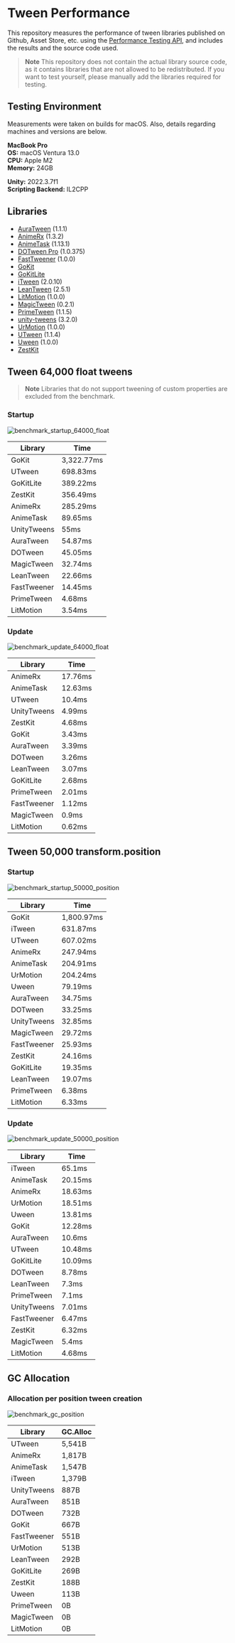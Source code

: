 # Tween Performance

This repository measures the performance of tween libraries published on Github, Asset Store, etc. using the [Performance Testing API](https://docs.unity3d.com/Packages/com.unity.test-framework.performance@3.0/manual/index.html), and includes the results and the source code used.

> **Note**
> This repository does not contain the actual library source code, as it contains libraries that are not allowed to be redistributed. If you want to test yourself, please manually add the libraries required for testing.

## Testing Environment
Measurements were taken on builds for macOS.
Also, details regarding machines and versions are below.

<b>MacBook Pro</b>\
<b>OS:</b> macOS Ventura 13.0\
<b>CPU:</b> Apple M2\
<b>Memory:</b> 24GB

<b>Unity:</b> 2022.3.7f1\
<b>Scripting Backend:</b> IL2CPP

## Libraries

* [AuraTween](https://github.com/Auros/AuraTween) (1.1.1)
* [AnimeRx](https://github.com/kyubuns/AnimeRx) (1.3.2)
* [AnimeTask](https://github.com/kyubuns/AnimeTask) (1.13.1)
* [DOTween Pro](https://assetstore.unity.com/packages/tools/visual-scripting/dotween-pro-32416) (1.0.375)
* [FastTweener](https://github.com/Kovnir/FastTweener) (1.0.0)
* [GoKit](https://github.com/prime31/GoKit)
* [GoKitLite](https://github.com/prime31/GoKitLite)
* [iTween](https://assetstore.unity.com/packages/tools/animation/itween-84) (2.0.10)
* [LeanTween](https://assetstore.unity.com/packages/tools/animation/leantween-3595) (2.5.1)
* [LitMotion](https://github.com/AnnulusGames/LitMotion) (1.0.0)
* [MagicTween](https://github.com/AnnulusGames/MagicTween) (0.2.1)
* [PrimeTween](https://assetstore.unity.com/packages/tools/animation/primetween-high-performance-animations-and-sequences-252960) (1.1.5)
* [unity-tweens](https://github.com/jeffreylanters/unity-tweens) (3.2.0)
* [UrMotion](https://github.com/beinteractive/UrMotion) (1.0.0)
* [UTween](https://github.com/ls9512/UTween) (1.1.4)
* [Uween](https://github.com/beinteractive/Uween) (1.0.0)
* [ZestKit](https://github.com/prime31/ZestKit)

## Tween 64,000 float tweens

> **Note**
> Libraries that do not support tweening of custom properties are excluded from the benchmark.

### Startup

![benchmark_startup_64000_float](Images/benchmark_startup_64000_float.png)

| Library | Time |
| - | - |
| GoKit | 3,322.77ms |
| UTween | 698.83ms |
| GoKitLite | 389.22ms |
| ZestKit | 356.49ms |
| AnimeRx | 285.29ms |
| AnimeTask | 89.65ms |
| UnityTweens | 55ms |
| AuraTween | 54.87ms |
| DOTween | 45.05ms |
| MagicTween | 32.74ms |
| LeanTween | 22.66ms |
| FastTweener | 14.45ms |
| PrimeTween | 4.68ms |
| LitMotion | 3.54ms |

### Update

![benchmark_update_64000_float](Images/benchmark_update_64000_float.png)

| Library | Time |
| - | - |
| AnimeRx | 17.76ms |
| AnimeTask | 12.63ms |
| UTween | 10.4ms |
| UnityTweens | 4.99ms |
| ZestKit | 4.68ms |
| GoKit | 3.43ms |
| AuraTween | 3.39ms |
| DOTween | 3.26ms |
| LeanTween | 3.07ms |
| GoKitLite | 2.68ms |
| PrimeTween | 2.01ms |
| FastTweener | 1.12ms |
| MagicTween | 0.9ms |
| LitMotion | 0.62ms |

## Tween 50,000 transform.position

### Startup 

![benchmark_startup_50000_position](Images/benchmark_startup_50000_position.png)

| Library | Time |
| - | - |
| GoKit | 1,800.97ms |
| iTween | 631.87ms |
| UTween | 607.02ms |
| AnimeRx | 247.94ms |
| AnimeTask | 204.91ms |
| UrMotion | 204.24ms |
| Uween | 79.19ms |
| AuraTween | 34.75ms |
| DOTween | 33.25ms |
| UnityTweens | 32.85ms |
| MagicTween | 29.72ms |
| FastTweener | 25.93ms |
| ZestKit | 24.16ms |
| GoKitLite | 19.35ms |
| LeanTween | 19.07ms |
| PrimeTween | 6.38ms |
| LitMotion | 6.33ms |

### Update

![benchmark_update_50000_position](Images/benchmark_update_50000_position.png)

| Library | Time |
| - | - |
| iTween | 65.1ms |
| AnimeTask | 20.15ms |
| AnimeRx | 18.63ms |
| UrMotion | 18.51ms |
| Uween | 13.81ms |
| GoKit | 12.28ms |
| AuraTween | 10.6ms |
| UTween | 10.48ms |
| GoKitLite | 10.09ms |
| DOTween | 8.78ms |
| LeanTween | 7.3ms |
| PrimeTween | 7.1ms |
| UnityTweens | 7.01ms |
| FastTweener | 6.47ms |
| ZestKit | 6.32ms |
| MagicTween | 5.4ms |
| LitMotion | 4.68ms |

## GC Allocation

### Allocation per position tween creation

![benchmark_gc_position](Images/benchmark_gc_position.png)

| Library | GC.Alloc |
| - | - |
| UTween | 5,541B |
| AnimeRx | 1,817B |
| AnimeTask | 1,547B |
| iTween | 1,379B |
| UnityTweens | 887B |
| AuraTween | 851B |
| DOTween | 732B |
| GoKit | 667B |
| FastTweener | 551B |
| UrMotion | 513B |
| LeanTween | 292B |
| GoKitLite | 269B |
| ZestKit | 188B |
| Uween | 113B |
| PrimeTween | 0B |
| MagicTween | 0B |
| LitMotion | 0B |
